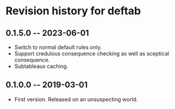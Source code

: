 # Revision history for deftab


## 0.1.5.0 -- 2023-06-01

* Switch to normal default rules only.
* Support credulous consequence checking as well as sceptical consequence.
* Subtableaux caching.

## 0.1.0.0 -- 2019-03-01

* First version. Released on an unsuspecting world.
